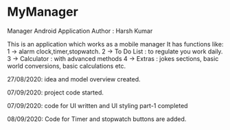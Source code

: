 # MyManager
Manager Android Application
Author : Harsh Kumar

This is an application which works as a mobile manager 
It has functions like:
1 -> alarm clock,timer,stopwatch.
2 -> To Do List : to regulate you work daily.
3 -> Calculator : with advanced methods
4 -> Extras : jokes sections, basic world conversions, basic calculations etc.


27/08/2020:
idea and model overview created.

07/09/2020:
project code started.

07/09/2020:
code for UI written and UI styling part-1 completed

08/09/2020:
Code for Timer and stopwatch buttons are added.

